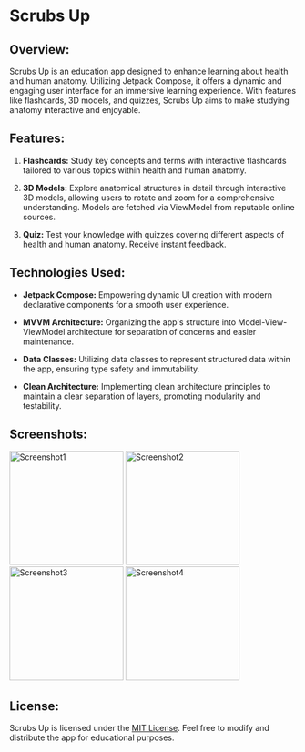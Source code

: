 # Scrubs Up

## Overview:
Scrubs Up is an education app designed to enhance learning about health and human anatomy. Utilizing Jetpack Compose, it offers a dynamic and engaging user interface for an immersive learning experience. With features like flashcards, 3D models, and quizzes, Scrubs Up aims to make studying anatomy interactive and enjoyable.

## Features:
1. **Flashcards:** Study key concepts and terms with interactive flashcards tailored to various topics within health and human anatomy.
   
2. **3D Models:** Explore anatomical structures in detail through interactive 3D models, allowing users to rotate and zoom for a comprehensive understanding. Models are fetched via ViewModel from reputable online sources.
   
3. **Quiz:** Test your knowledge with quizzes covering different aspects of health and human anatomy. Receive instant feedback.

## Technologies Used:
- **Jetpack Compose:** Empowering dynamic UI creation with modern declarative components for a smooth user experience.
  
- **MVVM Architecture:** Organizing the app's structure into Model-View-ViewModel architecture for separation of concerns and easier maintenance.
  
- **Data Classes:** Utilizing data classes to represent structured data within the app, ensuring type safety and immutability. 
  
- **Clean Architecture:** Implementing clean architecture principles to maintain a clear separation of layers, promoting modularity and testability.


## Screenshots:
<img src="https://github.com/klokidis/ScrubsUp/assets/132920931/7d28f46b-e0b5-4285-b39e-09869c451cb3" width="200" alt="Screenshot1">
<img src="https://github.com/klokidis/ScrubsUp/assets/132920931/85d435c3-e36d-4722-be9b-d77358d27ae9" width="200" alt="Screenshot2">
<img src="https://github.com/klokidis/ScrubsUp/assets/132920931/1527c959-2dbc-4474-b05a-dec1a3ada159" width="200" alt="Screenshot3">
<img src="https://github.com/klokidis/ScrubsUp/assets/132920931/b638667c-6e57-4518-901a-0f632cb4f61e" width="200" alt="Screenshot4">

## License:
Scrubs Up is licensed under the [MIT License](LICENSE). Feel free to modify and distribute the app for educational purposes.


